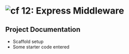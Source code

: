 ![cf](https://i.imgur.com/7v5ASc8.png) 12: Express Middleware
======

## Project Documentation
  * Scaffold setup
  * Some starter code entered